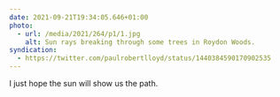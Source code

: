 ```yaml
---
date: 2021-09-21T19:34:05.646+01:00
photo:
  - url: /media/2021/264/p1/1.jpg
    alt: Sun rays breaking through some trees in Roydon Woods.
syndication:
  - https://twitter.com/paulrobertlloyd/status/1440384590170902535
---
```


I just hope the sun will show us the path.
